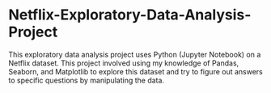 # Netflix-Exploratory-Data-Analysis-Project

This exploratory data analysis project uses Python (Jupyter Notebook) on a Netflix dataset. This project involved using my knowledge of Pandas, Seaborn, and Matplotlib to explore this dataset and try to figure out answers to specific questions by manipulating the data.
